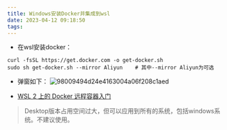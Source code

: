 ```yaml
---
title: Windows安装Docker并集成到wsl
date: 2023-04-12 09:18:50
tags:
---
```

- 在wsl安装docker：
```shell
curl -fsSL https://get.docker.com -o get-docker.sh
sudo sh get-docker.sh --mirror Aliyun    # 其中--mirror Aliyun为可选
```
<!--more-->

- 弹窗如下：
![98009494d24e4163004a06f208c1aed](https://cdn.jsdelivr.net/gh/Corner430/Picture/images/98009494d24e4163004a06f208c1aed.png)

- [WSL 2 上的 Docker 远程容器入门](https://learn.microsoft.com/zh-cn/windows/wsl/tutorials/wsl-containers)

> Desktop版本占用空间过大，但可以应用到所有的系统，包括windows系统。不建议使用。